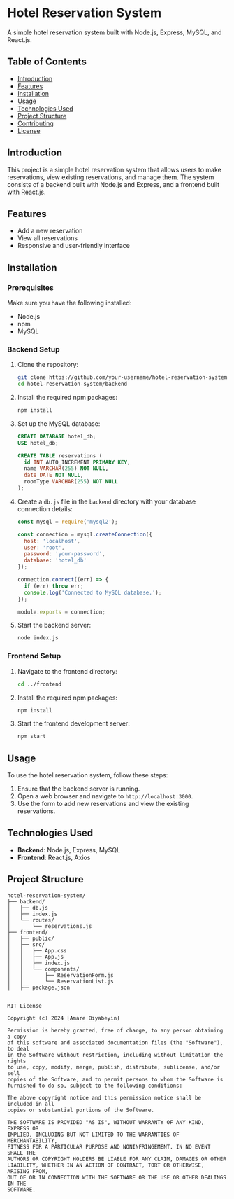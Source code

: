 # Hotel Reservation System

A simple hotel reservation system built with Node.js, Express, MySQL, and React.js.

## Table of Contents

- [Introduction](#introduction)
- [Features](#features)
- [Installation](#installation)
- [Usage](#usage)
- [Technologies Used](#technologies-used)
- [Project Structure](#project-structure)
- [Contributing](#contributing)
- [License](#license)

## Introduction

This project is a simple hotel reservation system that allows users to make reservations, view existing reservations, and manage them. The system consists of a backend built with Node.js and Express, and a frontend built with React.js.

## Features

- Add a new reservation
- View all reservations
- Responsive and user-friendly interface

## Installation

### Prerequisites

Make sure you have the following installed:

- Node.js
- npm
- MySQL

### Backend Setup

1. Clone the repository:

    ```bash
    git clone https://github.com/your-username/hotel-reservation-system.git
    cd hotel-reservation-system/backend
    ```

2. Install the required npm packages:

    ```bash
    npm install
    ```

3. Set up the MySQL database:

    ```sql
    CREATE DATABASE hotel_db;
    USE hotel_db;

    CREATE TABLE reservations (
      id INT AUTO_INCREMENT PRIMARY KEY,
      name VARCHAR(255) NOT NULL,
      date DATE NOT NULL,
      roomType VARCHAR(255) NOT NULL
    );
    ```

4. Create a `db.js` file in the `backend` directory with your database connection details:

    ```javascript
    const mysql = require('mysql2');

    const connection = mysql.createConnection({
      host: 'localhost',
      user: 'root',
      password: 'your-password',
      database: 'hotel_db'
    });

    connection.connect((err) => {
      if (err) throw err;
      console.log('Connected to MySQL database.');
    });

    module.exports = connection;
    ```

5. Start the backend server:

    ```bash
    node index.js
    ```

### Frontend Setup

1. Navigate to the frontend directory:

    ```bash
    cd ../frontend
    ```

2. Install the required npm packages:

    ```bash
    npm install
    ```

3. Start the frontend development server:

    ```bash
    npm start
    ```

## Usage

To use the hotel reservation system, follow these steps:

1. Ensure that the backend server is running.
2. Open a web browser and navigate to `http://localhost:3000`.
3. Use the form to add new reservations and view the existing reservations.

## Technologies Used

- **Backend**: Node.js, Express, MySQL
- **Frontend**: React.js, Axios

## Project Structure

```plaintext
hotel-reservation-system/
├── backend/
│   ├── db.js
│   ├── index.js
│   └── routes/
│       └── reservations.js
├── frontend/
│   ├── public/
│   ├── src/
│   │   ├── App.css
│   │   ├── App.js
│   │   ├── index.js
│   │   └── components/
│   │       ├── ReservationForm.js
│   │       └── ReservationList.js
│   ├── package.json


MIT License

Copyright (c) 2024 [Amare Biyabeyin]

Permission is hereby granted, free of charge, to any person obtaining a copy
of this software and associated documentation files (the "Software"), to deal
in the Software without restriction, including without limitation the rights
to use, copy, modify, merge, publish, distribute, sublicense, and/or sell
copies of the Software, and to permit persons to whom the Software is
furnished to do so, subject to the following conditions:

The above copyright notice and this permission notice shall be included in all
copies or substantial portions of the Software.

THE SOFTWARE IS PROVIDED "AS IS", WITHOUT WARRANTY OF ANY KIND, EXPRESS OR
IMPLIED, INCLUDING BUT NOT LIMITED TO THE WARRANTIES OF MERCHANTABILITY,
FITNESS FOR A PARTICULAR PURPOSE AND NONINFRINGEMENT. IN NO EVENT SHALL THE
AUTHORS OR COPYRIGHT HOLDERS BE LIABLE FOR ANY CLAIM, DAMAGES OR OTHER
LIABILITY, WHETHER IN AN ACTION OF CONTRACT, TORT OR OTHERWISE, ARISING FROM,
OUT OF OR IN CONNECTION WITH THE SOFTWARE OR THE USE OR OTHER DEALINGS IN THE
SOFTWARE.
